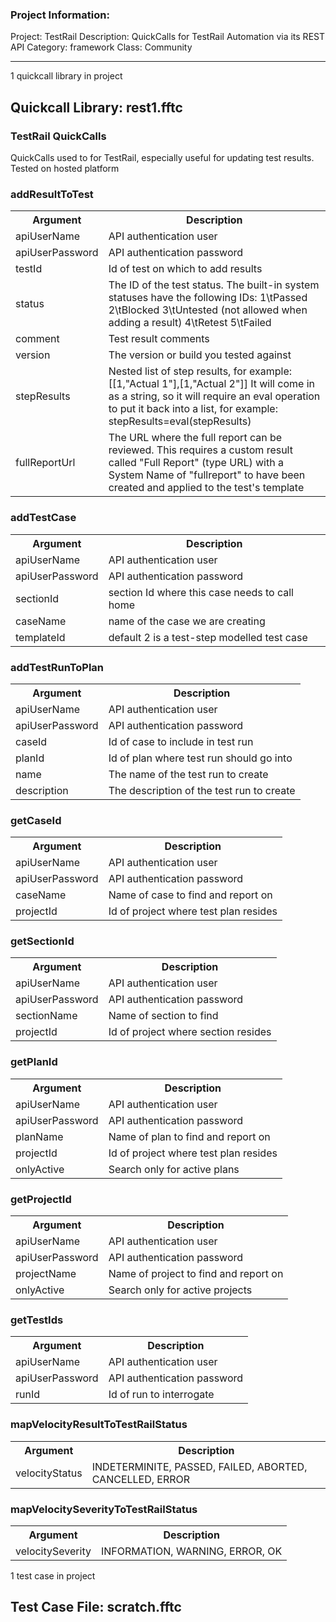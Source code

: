 ### Project Information:
Project: TestRail
Description: QuickCalls for TestRail Automation via its REST API
Category: framework
Class: Community

 ----
1 quickcall library in project
## Quickcall Library: rest1.fftc
### TestRail QuickCalls
QuickCalls used to for TestRail, especially useful for updating test results. Tested on hosted platform
### addResultToTest
<table><tr><th>Argument</th><th>Description</th></tr>
<tr><td>apiUserName</td><td>API authentication user</tr></td>
<tr><td>apiUserPassword</td><td>API authentication password</tr></td>
<tr><td>testId</td><td>Id of test on which to add results</tr></td>
<tr><td>status</td><td>The ID of the test status. The built-in system statuses have the following IDs:
1\tPassed
2\tBlocked
3\tUntested (not allowed when adding a result)
4\tRetest
5\tFailed</tr></td>
<tr><td>comment</td><td>Test result comments</tr></td>
<tr><td>version</td><td>The version or build you tested against</tr></td>
<tr><td>stepResults</td><td>Nested list of step results, for example:
[[1,"Actual 1"],[1,"Actual 2"]]
It will come in as a string, so it will require an eval operation to put it back into a list, for example:
stepResults=eval(stepResults)</tr></td>
<tr><td>fullReportUrl</td><td>The URL where the full report can be reviewed. This requires a custom result called "Full Report" (type URL) with a System Name of "fullreport" to have been created and applied to the test's template</tr></td></table>

### addTestCase
<table><tr><th>Argument</th><th>Description</th></tr>
<tr><td>apiUserName</td><td>API authentication user</tr></td>
<tr><td>apiUserPassword</td><td>API authentication password</tr></td>
<tr><td>sectionId</td><td>section Id where this case needs to call home</tr></td>
<tr><td>caseName</td><td>name of the case we are creating</tr></td>
<tr><td>templateId</td><td>default 2 is a test-step modelled test case</tr></td></table>

### addTestRunToPlan
<table><tr><th>Argument</th><th>Description</th></tr>
<tr><td>apiUserName</td><td>API authentication user</tr></td>
<tr><td>apiUserPassword</td><td>API authentication password</tr></td>
<tr><td>caseId</td><td>Id of case to include in test run</tr></td>
<tr><td>planId</td><td>Id of plan where test run should go into</tr></td>
<tr><td>name</td><td>The name of the test run to create</tr></td>
<tr><td>description</td><td>The description of the test run to create</tr></td></table>

### getCaseId
<table><tr><th>Argument</th><th>Description</th></tr>
<tr><td>apiUserName</td><td>API authentication user</tr></td>
<tr><td>apiUserPassword</td><td>API authentication password</tr></td>
<tr><td>caseName</td><td>Name of case to find and report on</tr></td>
<tr><td>projectId</td><td>Id of project where test plan resides</tr></td></table>

### getSectionId
<table><tr><th>Argument</th><th>Description</th></tr>
<tr><td>apiUserName</td><td>API authentication user</tr></td>
<tr><td>apiUserPassword</td><td>API authentication password</tr></td>
<tr><td>sectionName</td><td>Name of section to find</tr></td>
<tr><td>projectId</td><td>Id of project where section resides</tr></td></table>

### getPlanId
<table><tr><th>Argument</th><th>Description</th></tr>
<tr><td>apiUserName</td><td>API authentication user</tr></td>
<tr><td>apiUserPassword</td><td>API authentication password</tr></td>
<tr><td>planName</td><td>Name of plan to find and report on</tr></td>
<tr><td>projectId</td><td>Id of project where test plan resides</tr></td>
<tr><td>onlyActive</td><td>Search only for active plans</tr></td></table>

### getProjectId
<table><tr><th>Argument</th><th>Description</th></tr>
<tr><td>apiUserName</td><td>API authentication user</tr></td>
<tr><td>apiUserPassword</td><td>API authentication password</tr></td>
<tr><td>projectName</td><td>Name of project to find and report on</tr></td>
<tr><td>onlyActive</td><td>Search only for active projects</tr></td></table>

### getTestIds
<table><tr><th>Argument</th><th>Description</th></tr>
<tr><td>apiUserName</td><td>API authentication user</tr></td>
<tr><td>apiUserPassword</td><td>API authentication password</tr></td>
<tr><td>runId</td><td>Id of run to interrogate</tr></td></table>

### mapVelocityResultToTestRailStatus
<table><tr><th>Argument</th><th>Description</th></tr>
<tr><td>velocityStatus</td><td>INDETERMINITE, PASSED, FAILED, ABORTED, CANCELLED, ERROR</tr></td></table>

### mapVelocitySeverityToTestRailStatus
<table><tr><th>Argument</th><th>Description</th></tr>
<tr><td>velocitySeverity</td><td>INFORMATION, WARNING, ERROR, OK</tr></td></table>

1 test case in project
## Test Case File: scratch.fftc